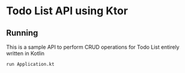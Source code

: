 # Todo List API using Ktor

## Running

This is a sample API to perform CRUD operations for Todo List entirely written in Kotlin

```bash
run Application.kt
```